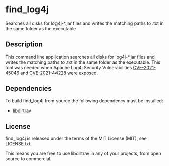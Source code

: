 find_log4j
==========
Searches all disks for log4j-*.jar files and writes the matching paths to <hostname>.txt in the same folder as the executable

Description
-----------
This command line application searches all disks for log4j-*.jar files and writes the matching paths to <hostname>.txt in the same folder as the executable.
This tool was needed when Apache Log4j Security Vulnerabilities [CVE-2021-45046](https://cve.mitre.org/cgi-bin/cvename.cgi?name=CVE-2021-45046) and [CVE-2021-44228](https://cve.mitre.org/cgi-bin/cvename.cgi?name=CVE-2021-44228) were exposed.

Dependencies
------------
To build find_log4j from source the following dependency must be installed:
 - [libdirtrav](https://github.com/brechtsanders/libdirtrav)

License
-------
find_log4j is released under the terms of the MIT License (MIT), see LICENSE.txt.

This means you are free to use libdirtrav in any of your projects, from open source to commercial.

